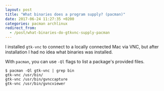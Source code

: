 ```yaml
---
layout: post
title: "What binaries does a program supply? (pacman)"
date: 2017-06-24 11:27:35 +0200
categories: pacman archlinux
redirect_from:
  - /post/what-binaries-do-gtkvnc-supply-pacman
---
```


I installed `gtk-vnc` to connect to a locally connected Mac via VNC, but
after installation I had no idea what binaries was installed.

With `pacman`, you can use `-Ql` flags to list a package's provided files.

    $ pacman -Ql gtk-vnc | grep bin
    gtk-vnc /usr/bin/
    gtk-vnc /usr/bin/gvnccapture
    gtk-vnc /usr/bin/gvncviewer
